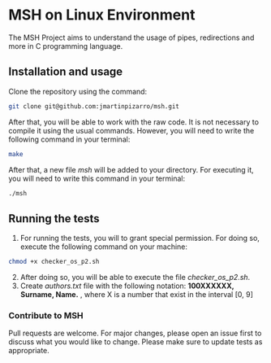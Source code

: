 # MSH on Linux Environment

The MSH Project aims to understand the usage of pipes, redirections and more in C programming language.

## Installation and usage

Clone the repository using the command:
```bash
git clone git@github.com:jmartinpizarro/msh.git
```
After that, you will be able to work with the raw code. It is not necessary to compile it using the usual commands. However, you will need to write the following command in your terminal:
```bash
make
```
After that, a new file *msh* will be added to your directory. For executing it, you will need to write this command in your terminal:
```bash
./msh
```

## Running the tests

1. For running the tests, you will to grant special permission. For doing so, execute the following command on your machine:
```bash
chmod +x checker_os_p2.sh
```

2. After doing so, you will be able to execute the file *checker_os_p2.sh*.
3. Create *authors.txt* file with the following notation:
   **100XXXXXX, Surname, Name.** , where X is a number that exist in the interval [0, 9]

### Contribute to MSH

Pull requests are welcome. For major changes, please open an issue first to discuss what you would like to change.
Please make sure to update tests as appropriate.
   



